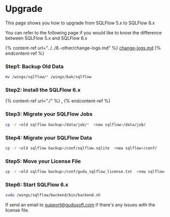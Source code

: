 # Upgrade

This page shows you how to upgrade from SQLFlow 5.x to SQLFlow 6.x

You can refer to the following page if you would like to know the difference between SQLFlow 5.x and SQLFlow 6.x

{% content-ref url="../../8.-other/change-logs.md" %}
[change-logs.md](../../8.-other/change-logs.md)
{% endcontent-ref %}

### Step1: Backup Old Data

```bash
mv /wings/sqlflow/* /wings/bak/sqlflow
```

### Step2: Install the SQLFlow 6.x

{% content-ref url="./" %}
[.](./)
{% endcontent-ref %}

### Step3: Migrate your SQLFlow Jobs

```bash
cp -r <old sqlflow backup>/data/job/*  <new sqlflow>/data/job/
```

### Step4: Migrate your SQLFlow Data

```bash
cp -r <old sqlflow backup>/conf/sqlflow.sqlite  <new sqlflow>/conf/
```

### Step5: Move your License File

```bash
cp -r <old sqlflow backup>/conf/gudu_sqlflow_license.txt  <new sqlflow>/conf/
```

### Step6: Start SQLFlow 6.x

```bash
sudo /wings/sqlflow/backend/bin/backend.sh
```

If send an email to support@gudusoft.com if there's any issues with the license file.
